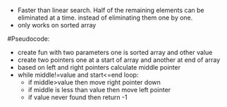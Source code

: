 - Faster than linear search. Half of the remaining elements can be eliminated at a time. instead of eliminating them one by one.
- only works on sorted array

#Pseudocode:

- create fun with two parameters one is sorted array and other value
- create two pointers one at a start of array and another at end of array
- based on left and right pointers calculate middle pointer
- while middle!=value and start<=end loop:
    - if middle>value then move right pointer down
    - if middle is less than value then move left pointer
    - if value never found then return -1